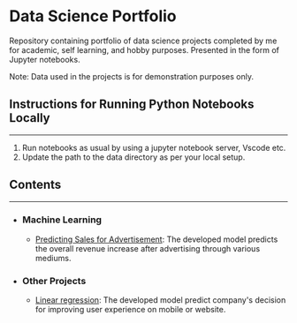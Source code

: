 # Data Science Portfolio
Repository containing portfolio of data science projects completed by me for academic, self learning, and hobby purposes. Presented in the form of Jupyter notebooks.

Note: Data used in the projects is for demonstration purposes only.

## Instructions for Running Python Notebooks Locally
---
1. Run notebooks as usual by using a jupyter notebook server, Vscode etc.
2. Update the path to the data directory as per your local setup.

## Contents
---
- ### Machine Learning

	- [Predicting Sales for Advertisement](https://github.com/spoyarekar03/data-science-portfolio/blob/main/Supervised_Regression/Predicting%20Sales%20for%20Advertising.ipynb): The developed model predicts the overall revenue increase after advertising through various mediums.

 - ### Other Projects   

	- [Linear regression](https://github.com/spoyarekar03/data-science-portfolio/blob/main/Other%20projects/Linear_regression/Ecommerce%20Linear%20Regression.ipynb): The developed model predict company's decision for improving user experience on mobile or website.